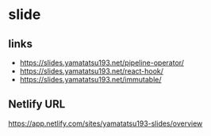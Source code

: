 # slide

## links

- https://slides.yamatatsu193.net/pipeline-operator/
- https://slides.yamatatsu193.net/react-hook/
- https://slides.yamatatsu193.net/immutable/

## Netlify URL

https://app.netlify.com/sites/yamatatsu193-slides/overview
